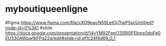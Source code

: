 # myboutiqueenligne
#figma
https://www.figma.com/file/xXO9kwcN59LetOj7fwP5sj/Untitled?node-id=0%3A1
#slide
https://docs.google.com/presentation/d/14yYM92FppO35Rl0FEkms0doFe0EU330AWpwfkFPq22g/edit#slide=id.gf1c24f4d69_0_1
